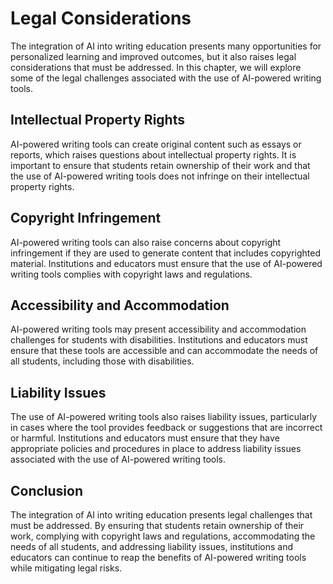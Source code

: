 Legal Considerations
=======================================================================

The integration of AI into writing education presents many opportunities for personalized learning and improved outcomes, but it also raises legal considerations that must be addressed. In this chapter, we will explore some of the legal challenges associated with the use of AI-powered writing tools.

Intellectual Property Rights
----------------------------

AI-powered writing tools can create original content such as essays or reports, which raises questions about intellectual property rights. It is important to ensure that students retain ownership of their work and that the use of AI-powered writing tools does not infringe on their intellectual property rights.

Copyright Infringement
----------------------

AI-powered writing tools can also raise concerns about copyright infringement if they are used to generate content that includes copyrighted material. Institutions and educators must ensure that the use of AI-powered writing tools complies with copyright laws and regulations.

Accessibility and Accommodation
-------------------------------

AI-powered writing tools may present accessibility and accommodation challenges for students with disabilities. Institutions and educators must ensure that these tools are accessible and can accommodate the needs of all students, including those with disabilities.

Liability Issues
----------------

The use of AI-powered writing tools also raises liability issues, particularly in cases where the tool provides feedback or suggestions that are incorrect or harmful. Institutions and educators must ensure that they have appropriate policies and procedures in place to address liability issues associated with the use of AI-powered writing tools.

Conclusion
----------

The integration of AI into writing education presents legal challenges that must be addressed. By ensuring that students retain ownership of their work, complying with copyright laws and regulations, accommodating the needs of all students, and addressing liability issues, institutions and educators can continue to reap the benefits of AI-powered writing tools while mitigating legal risks.
